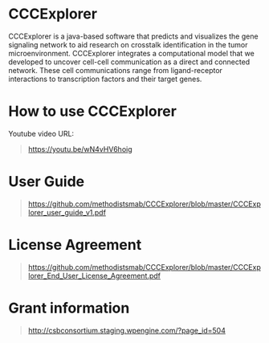 # CCCExplorer

CCCExplorer is a java-based software that predicts and visualizes the gene signaling network to aid research on crosstalk identification in the tumor microenvironment. 
CCCExplorer integrates a computational model that we developed to uncover cell-cell communication as a direct and connected network. These cell communications range from ligand-receptor interactions to transcription factors and their target genes. 

# How to use CCCExplorer

Youtube video URL:

>https://youtu.be/wN4vHV6hoig

# User Guide

>https://github.com/methodistsmab/CCCExplorer/blob/master/CCCExplorer_user_guide_v1.pdf

# License Agreement

>https://github.com/methodistsmab/CCCExplorer/blob/master/CCCExplorer_End_User_License_Agreement.pdf

# Grant information

>http://csbconsortium.staging.wpengine.com/?page_id=504
